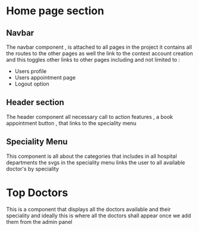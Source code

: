 # Home page section 

## Navbar 

The navbar component , is attached to all pages in the project 
it contains all the routes to the other pages as well the link to the context 
account creation and this toggles other links to other pages including and not limited to : 
 
- Users profile 
- Users appointment page 
- Logout option 

## Header section 

The header component all necessary call to action features , a book appointment button , 
that links to the speciality menu 

## Speciality Menu 

This component is all about the categories that includes in all hospital departments 
the svgs in the speciality menu links the user to all available doctor's by speciality 

# Top Doctors 

This is a component that displays all the doctors available and their speciality 
and ideally this is where all the doctors shall appear once we add them from the admin panel
